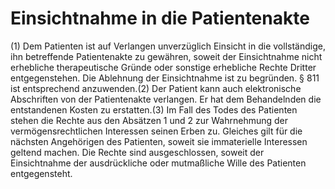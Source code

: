 # Einsichtnahme in die Patientenakte

(1) Dem Patienten ist auf Verlangen unverzüglich Einsicht in die vollständige, ihn betreffende Patientenakte zu gewähren, soweit der Einsichtnahme nicht erhebliche therapeutische Gründe oder sonstige erhebliche Rechte Dritter entgegenstehen. Die Ablehnung der Einsichtnahme ist zu begründen. § 811 ist entsprechend anzuwenden.(2) Der Patient kann auch elektronische Abschriften von der Patientenakte verlangen. Er hat dem Behandelnden die entstandenen Kosten zu erstatten.(3) Im Fall des Todes des Patienten stehen die Rechte aus den Absätzen 1 und 2 zur Wahrnehmung der vermögensrechtlichen Interessen seinen Erben zu. Gleiches gilt für die nächsten Angehörigen des Patienten, soweit sie immaterielle Interessen geltend machen. Die Rechte sind ausgeschlossen, soweit der Einsichtnahme der ausdrückliche oder mutmaßliche Wille des Patienten entgegensteht. 

